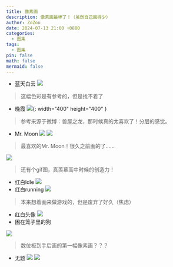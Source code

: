 ```yaml
---
title: 像素画
description: 像素画最棒了！（虽然自己画得少）
author: ZoZou
date: 2024-07-13 21:00 +0800
categories:
  - 图集
tags:
  - 图集
pin: false
math: false
mermaid: false
---
```

- 蓝天白云
![](src/img/cityskyPS.png)
> 这幅色彩是有参考的，但是找不着了
- 晚霞
![](src/img/sunset.png){: width="400" height="400" }
> 参考来源于微博：兽屋之龙，那时候真的太喜欢了！分层的感觉。
- Mr. Moon
![](src/img/Mr.%20moon%20(2).png)
![](src/img/Mr.%20Moon.png)
> 最喜欢的Mr. Moon！很久之前画的了......

![](src/img/Mr.%20moon.gif)
> 还有个gif图，真羡慕高中时候的创造力！
- 红白Idle
![](src/img/redwhilte.gif)
- 红白running
![](src/img/big-export.gif)
> 本来想着画来做游戏的，但是废弃了好久（焦虑）
- 红白头像
![](src/img/zozou@3x.png)
- 困在笼子里的狗

![](src/img/cagedog.png)
> 数位板到手后画的第一幅像素画？？？
- 无题
![](src/img/The%20white%202.png)
![](src/img/The%20white.png)


